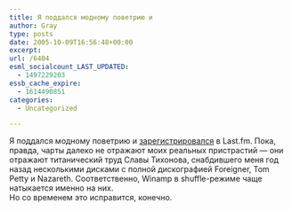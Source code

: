 ```yaml
---
title: Я поддался модному поветрию и
author: Gray
type: posts
date: 2005-10-09T16:56:48+00:00
excerpt:
url: /6404
esml_socialcount_LAST_UPDATED:
  - 1497229203
essb_cache_expire:
  - 1614490851
categories:
  - Uncategorized

---
```








Я поддался модному поветрию и <a href="http://www.last.fm/user/gray_ru/" target="_blank">зарегистрировался</a> в Last.fm. Пока, правда, чарты далеко не отражают моих реальных пристрастий &#8212; они отражают титанический труд Славы Тихонова, снабдившего меня год назад несколькими дисками с полной дискографией Foreigner, Tom Petty и Nazareth. Соответственно, Winamp в shuffle-режиме чаще натыкается именно на них.  
Но со временем это исправится, конечно.
